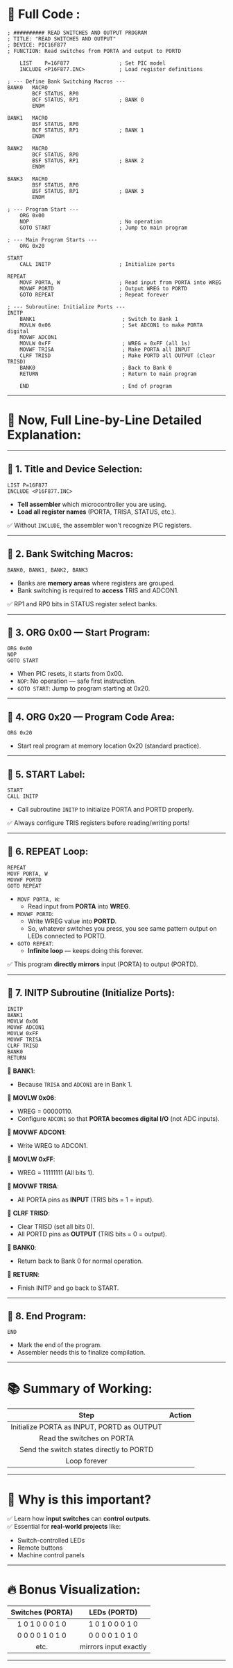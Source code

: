 # 📜 Full Code :

```assembly
; ########## READ SWITCHES AND OUTPUT PROGRAM 
; TITLE: "READ SWITCHES AND OUTPUT"
; DEVICE: PIC16F877
; FUNCTION: Read switches from PORTA and output to PORTD

    LIST    P=16F877                ; Set PIC model
    INCLUDE <P16F877.INC>           ; Load register definitions

; --- Define Bank Switching Macros ---
BANK0   MACRO
        BCF STATUS, RP0
        BCF STATUS, RP1             ; BANK 0
        ENDM

BANK1   MACRO
        BSF STATUS, RP0
        BCF STATUS, RP1             ; BANK 1
        ENDM

BANK2   MACRO
        BCF STATUS, RP0
        BSF STATUS, RP1             ; BANK 2
        ENDM

BANK3   MACRO
        BSF STATUS, RP0
        BSF STATUS, RP1             ; BANK 3
        ENDM

; --- Program Start ---
    ORG 0x00
    NOP                             ; No operation
    GOTO START                      ; Jump to main program

; --- Main Program Starts ---
    ORG 0x20

START
    CALL INITP                      ; Initialize ports

REPEAT
    MOVF PORTA, W                   ; Read input from PORTA into WREG
    MOVWF PORTD                     ; Output WREG to PORTD
    GOTO REPEAT                     ; Repeat forever

; --- Subroutine: Initialize Ports ---
INITP
    BANK1                            ; Switch to Bank 1
    MOVLW 0x06                       ; Set ADCON1 to make PORTA digital
    MOVWF ADCON1
    MOVLW 0xFF                       ; WREG = 0xFF (all 1s)
    MOVWF TRISA                      ; Make PORTA all INPUT
    CLRF TRISD                       ; Make PORTD all OUTPUT (clear TRISD)
    BANK0                            ; Back to Bank 0
    RETURN                           ; Return to main program

    END                              ; End of program
```

---

# 🧠 Now, Full **Line-by-Line Detailed Explanation**:

---

## 🔵 1. Title and Device Selection:

```assembly
LIST P=16F877
INCLUDE <P16F877.INC>
```
- **Tell assembler** which microcontroller you are using.
- **Load all register names** (PORTA, TRISA, STATUS, etc.).

✅ Without `INCLUDE`, the assembler won't recognize PIC registers.

---

## 🔵 2. Bank Switching Macros:

```assembly
BANK0, BANK1, BANK2, BANK3
```
- Banks are **memory areas** where registers are grouped.
- Bank switching is required to **access** TRIS and ADCON1.

✅ RP1 and RP0 bits in STATUS register select banks.

---

## 🔵 3. ORG 0x00 — Start Program:

```assembly
ORG 0x00
NOP
GOTO START
```
- When PIC resets, it starts from 0x00.
- `NOP`: No operation — safe first instruction.
- `GOTO START`: Jump to program starting at 0x20.

---

## 🔵 4. ORG 0x20 — Program Code Area:

```assembly
ORG 0x20
```
- Start real program at memory location 0x20 (standard practice).

---

## 🔵 5. START Label:

```assembly
START
CALL INITP
```
- Call subroutine `INITP` to initialize PORTA and PORTD properly.

✅ Always configure TRIS registers before reading/writing ports!

---

## 🔵 6. REPEAT Loop:

```assembly
REPEAT
MOVF PORTA, W
MOVWF PORTD
GOTO REPEAT
```
- `MOVF PORTA, W`:  
  - Read input from **PORTA** into **WREG**.
- `MOVWF PORTD`:  
  - Write WREG value into **PORTD**.
  - So, whatever switches you press, you see same pattern output on LEDs connected to PORTD.
- `GOTO REPEAT`:  
  - **Infinite loop** — keeps doing this forever.

✅ This program **directly mirrors** input (PORTA) to output (PORTD).

---

## 🔵 7. INITP Subroutine (Initialize Ports):

```assembly
INITP
BANK1
MOVLW 0x06
MOVWF ADCON1
MOVLW 0xFF
MOVWF TRISA
CLRF TRISD
BANK0
RETURN
```

🔹 **BANK1**: 
- Because `TRISA` and `ADCON1` are in Bank 1.

🔹 **MOVLW 0x06**:
- WREG = 00000110.
- Configure `ADCON1` so that **PORTA becomes digital I/O** (not ADC inputs).

🔹 **MOVWF ADCON1**:
- Write WREG to ADCON1.

🔹 **MOVLW 0xFF**:
- WREG = 11111111 (All bits 1).

🔹 **MOVWF TRISA**:
- All PORTA pins as **INPUT** (TRIS bits = 1 = input).

🔹 **CLRF TRISD**:
- Clear TRISD (set all bits 0).
- All PORTD pins as **OUTPUT** (TRIS bits = 0 = output).

🔹 **BANK0**:
- Return back to Bank 0 for normal operation.

🔹 **RETURN**:
- Finish INITP and go back to START.

---

## 🔵 8. End Program:

```assembly
END
```
- Mark the end of the program.
- Assembler needs this to finalize compilation.

---

# 📚 Summary of Working:

| Step | Action |
|:----:|:------:|
| Initialize PORTA as INPUT, PORTD as OUTPUT |
| Read the switches on PORTA |
| Send the switch states directly to PORTD |
| Loop forever |

---

# 📢 Why is this important?

✅ Learn how **input switches** can **control outputs**.  
✅ Essential for **real-world projects** like:
- Switch-controlled LEDs
- Remote buttons
- Machine control panels

---

# 🔥 Bonus Visualization:

| Switches (PORTA) | LEDs (PORTD) |
|:----------------:|:------------:|
| 1 0 1 0 0 0 1 0  | 1 0 1 0 0 0 1 0 |
| 0 0 0 0 1 0 1 0  | 0 0 0 0 1 0 1 0 |
| etc.             | mirrors input exactly |

---